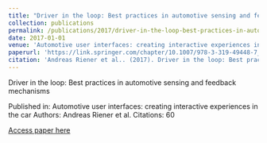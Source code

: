 ```yaml
---
title: "Driver in the loop: Best practices in automotive sensing and feedback mechanisms"
collection: publications
permalink: /publications/2017/driver-in-the-loop-best-practices-in-automotive-se
date: 2017-01-01
venue: 'Automotive user interfaces: creating interactive experiences in the car'
paperurl: 'https://link.springer.com/chapter/10.1007/978-3-319-49448-7_11'
citation: 'Andreas Riener et al.. (2017). Driver in the loop: Best practices in automotive sensing and feedback mechanisms. Automotive user interfaces: creating interactive experiences in the car.'
---
```


Driver in the loop: Best practices in automotive sensing and feedback mechanisms

Published in: Automotive user interfaces: creating interactive experiences in the car
Authors: Andreas Riener et al.
Citations: 60

[Access paper here](https://link.springer.com/chapter/10.1007/978-3-319-49448-7_11)
